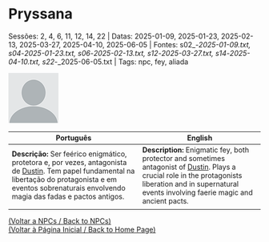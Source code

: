 
# Pryssana

Sessões: 2, 4, 6, 11, 12, 14, 22 | Datas: 2025-01-09, 2025-01-23, 2025-02-13, 2025-03-27, 2025-04-10, 2025-06-05 | Fontes: s02_-_2025-01-09.txt, s04_-_2025-01-23.txt, s06_-_2025-02-13.txt, s12_-_2025-03-27.txt, s14_-_2025-04-10.txt, s22_-_2025-06-05.txt | Tags: npc, fey, aliada

![Pryssana](blank.png)

| Português                                                                                                                                                                                                                          | English                                                                                                                                                                                                                      |
| ---------------------------------------------------------------------------------------------------------------------------------------------------------------------------------------------------------------------------------- | ---------------------------------------------------------------------------------------------------------------------------------------------------------------------------------------------------------------------------- |
| **Descrição:** Ser feérico enigmático, protetora e, por vezes, antagonista de [Dustin](pc_dustin..md). Tem papel fundamental na libertação do protagonista e em eventos sobrenaturais envolvendo magia das fadas e pactos antigos. | **Description:** Enigmatic fey, both protector and sometimes antagonist of [Dustin](pc_dustin..md). Plays a crucial role in the protagonists liberation and in supernatural events involving faerie magic and ancient pacts. |
|                                                                                                                                                                                                                                    |                                                                                                                                                                                                                              |

[(Voltar a NPCs / Back to NPCs)](npcs_list.md)  
[(Voltar à Página Inicial / Back to Home Page)](home.md)



















